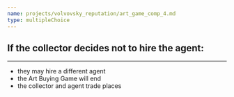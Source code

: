 ```yaml
---
name: projects/volvovsky_reputation/art_game_comp_4.md
type: multipleChoice
---
```


## If the collector decides not to hire the agent:

---

- they may hire a different agent
- the Art Buying Game will end
- the collector and agent trade places
